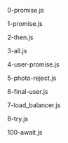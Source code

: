 0-promise.js

1-promise.js

2-then.js

3-all.js

4-user-promise.js

5-photo-reject.js

6-final-user.js

7-load_balancer.js

8-try.js

100-await.js
